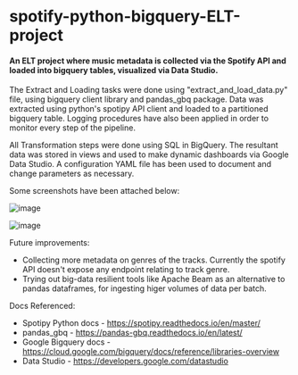 # spotify-python-bigquery-ELT-project
#### An ELT project where music metadata is collected via the Spotify API and loaded into bigquery tables, visualized via Data Studio.

The Extract and Loading tasks were done using "extract_and_load_data.py" file, using bigquery client library and pandas_gbq package. Data was extracted using python's spotipy API client and loaded to a partitioned bigquery table. Logging procedures have also been applied in order to monitor every step of the pipeline.

All Transformation steps were done using SQL in BigQuery. The resultant data was stored in views and used to make dynamic dashboards via Google Data Studio.
A configuration YAML file has been used to document and change parameters as necessary.

Some screenshots have been attached below:

![image](https://user-images.githubusercontent.com/65105994/187060283-cb13bf29-99e5-4fc9-8894-9106c9c589e2.png)

![image](https://user-images.githubusercontent.com/65105994/187060629-2d215d6d-6e6b-40c0-aa79-304c0b06af8d.png)

Future improvements:
* Collecting more metadata on genres of the tracks. Currently the spotify API doesn't expose any endpoint relating to track genre.
* Trying out big-data resilient tools like Apache Beam as an alternative to pandas dataframes, for ingesting higer volumes of data per batch.   

Docs Referenced:
* Spotipy Python docs - https://spotipy.readthedocs.io/en/master/
* pandas_gbq - https://pandas-gbq.readthedocs.io/en/latest/
* Google Bigquery docs - https://cloud.google.com/bigquery/docs/reference/libraries-overview
* Data Studio - https://developers.google.com/datastudio
